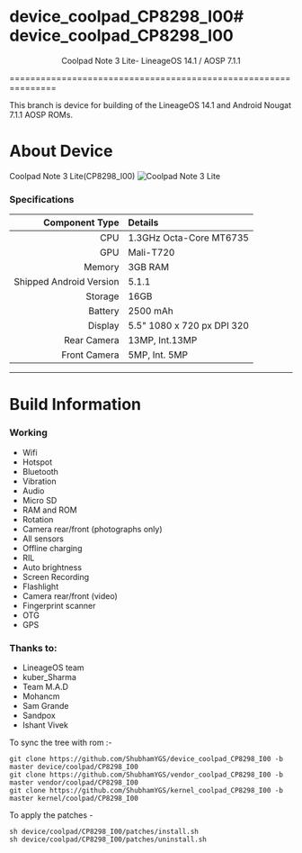 # device_coolpad_CP8298_I00# device_coolpad_CP8298_I00
<p align="center">
Coolpad Note 3 Lite- LineageOS 14.1 / AOSP 7.1.1

===============================================================

This branch is device for building of the LineageOS 14.1 and Android Nougat 7.1.1 AOSP ROMs.



# About Device

Coolpad Note 3 Lite(CP8298_I00)
![Coolpad Note 3 Lite](https://cdn2.gsmarena.com/vv/pics/coolpad/coolpad-note3-lite.jpg "Coolpad Note 3 Lite")

### Specifications

Component Type | Details
-------:|:-------------------------
CPU     | 1.3GHz Octa-Core MT6735
GPU     | Mali-T720
Memory  | 3GB RAM
Shipped Android Version | 5.1.1
Storage | 16GB
Battery | 2500 mAh
Display | 5.5" 1080 x 720 px DPI 320
Rear Camera | 13MP, Int.13MP 
Front Camera | 5MP, Int. 5MP

---

# Build Information

### Working
 * Wifi
 * Hotspot
 * Bluetooth
 * Vibration
 * Audio
 * Micro SD
 * RAM and ROM
 * Rotation
 * Camera rear/front (photographs only)
 * All sensors
 * Offline charging
 * RIL
 * Auto brightness
 * Screen Recording
 * Flashlight
 * Camera rear/front (video)
 * Fingerprint scanner
 * OTG
 * GPS

### Thanks to:
 * LineageOS team
 * kuber_Sharma
 * Team M.A.D
 * Mohancm
 * Sam Grande
 * Sandpox
 * Ishant Vivek
 

 
 
To sync the tree with rom :-

    git clone https://github.com/ShubhamYGS/device_coolpad_CP8298_I00 -b master device/coolpad/CP8298_I00
	git clone https://github.com/ShubhamYGS/vendor_coolpad_CP8298_I00 -b master vendor/coolpad/CP8298_I00
	git clone https://github.com/ShubhamYGS/kernel_coolpad_CP8298_I00 -b master kernel/coolpad/CP8298_I00 
	
To apply the patches -

    sh device/coolpad/CP8298_I00/patches/install.sh
	sh device/coolpad/CP8298_I00/patches/uninstall.sh

	
 
